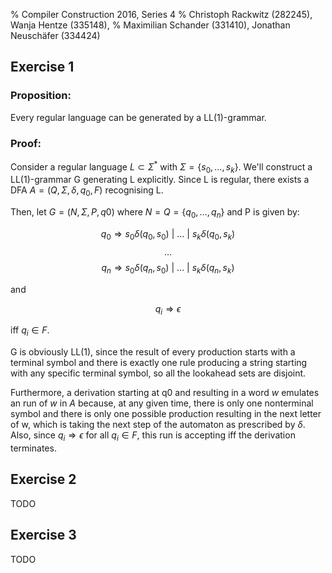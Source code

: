 % Compiler Construction 2016, Series 4
% Christoph Rackwitz (282245), Wanja Hentze (335148),
% Maximilian Schander (331410), Jonathan Neuschäfer (334424)

## Exercise 1

### Proposition:

Every regular language can be generated by a LL(1)-grammar.

### Proof:

Consider a regular language $L \subset \Sigma^*$ with $\Sigma = \{s_0, \dots, s_k\}$. We'll construct a LL(1)-grammar G generating L explicitly.
Since L is regular, there exists a DFA $A = (Q, \Sigma, \delta, q_0, F)$ recognising L.

Then, let $G = (N, \Sigma, P, q0)$ where $N = Q = \{q_0, \dots, q_n\}$ and P is given by:

$$q_0 \Rightarrow s_0 \delta (q_0, s_0) ~|~ \dots ~|~ s_k \delta (q_0, s_k) $$
$$ \dots $$
$$q_n \Rightarrow s_0 \delta (q_n, s_0) ~|~ \dots ~|~ s_k \delta (q_n, s_k) $$

and

$$q_i \Rightarrow \epsilon$$

iff $q_i \in F$.

G is obviously LL(1), since the result of every production starts with a terminal symbol and there is exactly one rule producing a string starting with any specific terminal symbol, so all the lookahead sets are disjoint.

Furthermore, a derivation starting at q0 and resulting in a word $w$ emulates an run of $w$ in $A$ because, at any given time, there is only one nonterminal symbol and there is only one possible production resulting in the next letter of w, which is taking the next step of the automaton as prescribed by $\delta$. Also, since $q_i \Rightarrow \epsilon$ for all $q_i \in F$, this run is accepting iff the derivation terminates.

## Exercise 2

TODO

## Exercise 3

TODO
